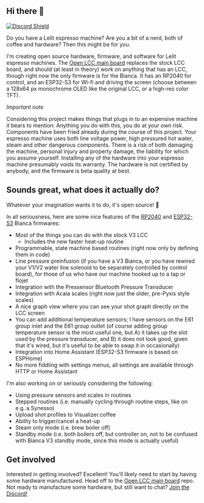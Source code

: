 ## Hi there 👋

[![Discord Shield](https://discordapp.com/api/guilds/1178966366523506709/widget.png?style=shield)](https://discord.gg/gn9aGHAc3U)

Do you have a Lelit espresso machine? Are you a bit of a nerd, both of coffee and hardware? Then this might be for you.

I'm creating open source hardware, firmware, and software for Lelit espresso machines. The [Open LCC main board](https://github.com/open-lcc/open-lcc-board) replaces the stock LCC board, and should (at least in theory) work on anything that has an LCC, though right now the only firmware is for the Bianca. It has an RP2040 for control, and an ESP32-S3 for Wi-fi and driving the screen (choose between a 128x64 px monochrome OLED like the original LCC, or a high-res color TFT).

*Important note*

Considering this project makes things that plugs in to an expensive machine it bears to mention: Anything you do with this, you do at your own risk. Components have been fried already during the course of this project. Your espresso machine uses both line voltage power, high pressured hot water, steam and other dangerous components. There is a risk of both damaging the machine, personal injury and property damage, the liability for which you assume yourself. Installing any of the hardware into your espresso machine presumably voids its warranty. The hardware is not certified by anybody, and the firmware is beta quality at best.

## Sounds great, what does it actually do?

Whatever your imagination wants it to do, it's open source! 🌈

In all seriousness, here are some nice features of the [RP2040](https://github.com/open-lcc/rp2040-bianca) and [ESP32-S3](https://github.com/open-lcc/esphome-bianca) Bianca firmwares:

* Most of the things you can do with the stock V3 LCC
  * Includes the new faster heat-up routine
* Programmable, state machine based routines (right now only by defining them in code)
* Line pressure preinfusion (if you have a V3 Bianca, or you have rewired your V1/V2 water line solenoid to be separately controlled by control board), for those of us who have our machine hooked up to a tap or flojet
* Integration with the Pressensor Bluetooth Pressure Transducer
* Integration with Acaia scales (right now just the older, pre-Pyxis style scales)
* A nice graph view where you can see your shot graph directly on the LCC screen
* You can add additional temperature sensors; I have sensors on the E61 group inlet and the E61 group outlet (of course adding group temperature sensor is the most useful one, but A) it takes up the slot used by the pressure transducer, and B) it does not look good, given that it's wired, but it's useful to be able to swap it in occasionally)
* Integration into Home Assistant (ESP32-S3 firmware is based on ESPHome)
* No more fiddling with settings menus, all settings are available through HTTP or Home Assistant

I'm also working on or seriously considering the following:

* Using pressure sensors and scales in routines
* Stepped routines (i.e. manually cycling through routine steps, like on e.g. a Synesso)
* Upload shot profiles to Visualizer.coffee
* Ability to trigger/cancel a heat-up
* Steam only mode (i.e. brew boiler off)
* Standby mode (i.e. both boilers off, but controller on, not to be confused with Bianca V3 standby mode, since this mode is actually useful)

## Get involved

Interested in getting involved? Excellent! You'll likely need to start by having some hardware manufactured. Head off to the [Open LCC main board](https://github.com/open-lcc/open-lcc-board) repo. Not ready to manufacture some hardware, but still want to chat? [Join the Discord!](https://discord.gg/gn9aGHAc3U)

<!--

**Here are some ideas to get you started:**

🙋‍♀️ A short introduction - what is your organization all about?
🌈 Contribution guidelines - how can the community get involved?
👩‍💻 Useful resources - where can the community find your docs? Is there anything else the community should know?
🍿 Fun facts - what does your team eat for breakfast?
🧙 Remember, you can do mighty things with the power of [Markdown](https://docs.github.com/github/writing-on-github/getting-started-with-writing-and-formatting-on-github/basic-writing-and-formatting-syntax)
-->
